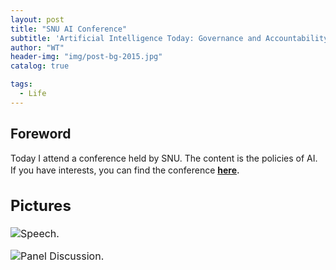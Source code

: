 ```yaml
---
layout: post
title: "SNU AI Conference"
subtitle: 'Artificial Intelligence Today: Governance and Accountability.'
author: "WT"
header-img: "img/post-bg-2015.jpg"
catalog: true

tags:
  - Life
---
```


## Foreword

Today I attend a conference held by SNU. The content is the policies of AI. If you have interests, you can find the conference [**here**<font size="3">](https://www.youtube.com/channel/UCKyxSZOtLB1YvkKM2_Mq8gQ/featured).

## Pictures

![Speech.](https://raw.githubusercontent.com/zhouwt612/zhouwt612.github.io/master/_posts/Photos/2019-08-23/speech.jpg "Speech")

![Panel Discussion.](https://raw.githubusercontent.com/zhouwt612/zhouwt612.github.io/master/_posts/Photos/2019-08-23/discussion.jpg "Panel Discussion")
